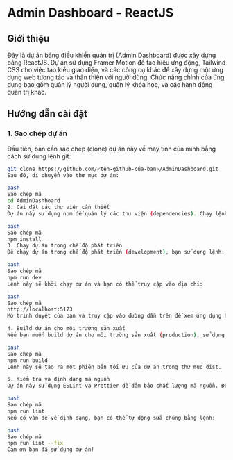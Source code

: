 # Admin Dashboard - ReactJS

## Giới thiệu

Đây là dự án bảng điều khiển quản trị (Admin Dashboard) được xây dựng bằng ReactJS. Dự án sử dụng Framer Motion để tạo hiệu ứng động, Tailwind CSS cho việc tạo kiểu giao diện, và các công cụ khác để xây dựng một ứng dụng web tương tác và thân thiện với người dùng. Chức năng chính của ứng dụng bao gồm quản lý người dùng, quản lý khóa học, và các hành động quản trị khác.

## Hướng dẫn cài đặt

### 1. Sao chép dự án

Đầu tiên, bạn cần sao chép (clone) dự án này về máy tính của mình bằng cách sử dụng lệnh git:

```bash
git clone https://github.com/<tên-github-của-bạn>/AdminDashboard.git
Sau đó, di chuyển vào thư mục dự án:

bash
Sao chép mã
cd AdminDashboard
2. Cài đặt các thư viện cần thiết
Dự án này sử dụng npm để quản lý các thư viện (dependencies). Chạy lệnh sau để cài đặt tất cả các thư viện cần thiết:

bash
Sao chép mã
npm install
3. Chạy dự án trong chế độ phát triển
Để chạy dự án trong chế độ phát triển (development), bạn sử dụng lệnh:

bash
Sao chép mã
npm run dev
Lệnh này sẽ khởi chạy dự án và bạn có thể truy cập vào địa chỉ:

bash
Sao chép mã
http://localhost:5173
Mở trình duyệt của bạn và truy cập vào đường dẫn trên để xem ứng dụng hoạt động.

4. Build dự án cho môi trường sản xuất
Nếu bạn muốn build dự án cho môi trường sản xuất (production), sử dụng lệnh:

bash
Sao chép mã
npm run build
Lệnh này sẽ tạo ra một phiên bản tối ưu của dự án trong thư mục dist.

5. Kiểm tra và định dạng mã nguồn
Dự án này sử dụng ESLint và Prettier để đảm bảo chất lượng mã nguồn. Để chạy công cụ lint và kiểm tra mã, bạn có thể dùng lệnh:

bash
Sao chép mã
npm run lint
Nếu có vấn đề về định dạng, bạn có thể tự động sửa chúng bằng lệnh:

bash
Sao chép mã
npm run lint --fix
Cảm ơn bạn đã sử dụng dự án!
